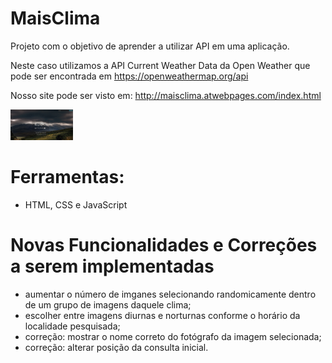 # MaisClima
Projeto com o objetivo de aprender a utilizar API em uma aplicação.

Neste caso utilizamos a API Current Weather Data da Open Weather que pode ser encontrada em https://openweathermap.org/api

Nosso site pode ser visto em: http://maisclima.atwebpages.com/index.html

<img src="assets/mais_clima.jpg" width="100">

# Ferramentas:
  - HTML, CSS  e JavaScript

# Novas Funcionalidades e Correções a serem implementadas
  - aumentar o número de imganes selecionando randomicamente dentro de um grupo de imagens daquele clima;
  - escolher entre imagens diurnas e norturnas conforme o horário da localidade pesquisada;
  - correção: mostrar o nome correto do fotógrafo da imagem selecionada;
  - correção: alterar posição da consulta inicial.

